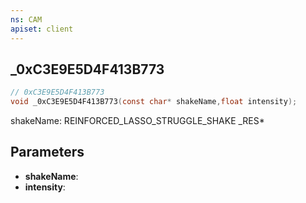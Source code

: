 ```yaml
---
ns: CAM
apiset: client
---
```

## _0xC3E9E5D4F413B773

```c
// 0xC3E9E5D4F413B773
void _0xC3E9E5D4F413B773(const char* shakeName,float intensity);
```

shakeName: REINFORCED_LASSO_STRUGGLE_SHAKE
_RES*

## Parameters
* **shakeName**:
* **intensity**: